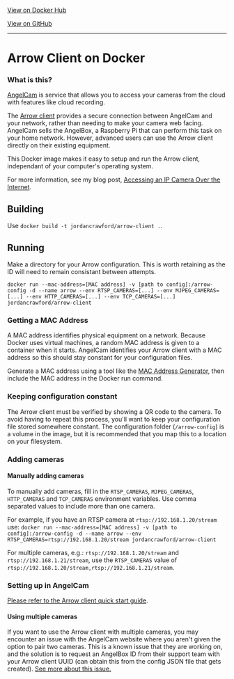 [View on Docker Hub](https://hub.docker.com/r/jordancrawford/arrow-client/)

[View on GitHub](https://github.com/jordancrawfordnz/arrow-client-docker)

---

# Arrow Client on Docker
### What is this?
[AngelCam](https://www.angelcam.com/) is service that allows you to access your cameras from the cloud with features like cloud recording.

The [Arrow client](https://github.com/angelcam/arrow-client) provides a secure connection between AngelCam and your network, rather than needing to make your camera web facing. AngelCam sells the AngelBox, a Raspberry Pi that can perform this task on your home network. However, advanced users can use the Arrow client directly on their existing equipment.

This Docker image makes it easy to setup and run the Arrow client, independant of your computer's operating system.

For more information, see my blog post, [Accessing an IP Camera Over the Internet](https://jordancrawford.kiwi/remote-access-ip-cam/).

## Building
Use ``docker build -t jordancrawford/arrow-client .``.

## Running
Make a directory for your Arrow configuration. This is worth retaining as the ID will need to remain consistant between attempts.

``
docker run --mac-address=[MAC address] -v [path to config]:/arrow-config -d --name arrow --env RTSP_CAMERAS=[...] --env MJPEG_CAMERAS=[...] --env HTTP_CAMERAS=[...] --env TCP_CAMERAS=[...] jordancrawford/arrow-client
``

### Getting a MAC Address
A MAC address identifies physical equipment on a network. Because Docker uses virtual machines, a random MAC address is given to a container when it starts. AngelCam identifies your Arrow client with a MAC address so this should stay constant for your configuration files.

Generate a MAC address using a tool like the [MAC Address Generator](http://www.miniwebtool.com/mac-address-generator/), then include the MAC address in the Docker run command.

### Keeping configuration constant
The Arrow client must be verified by showing a QR code to the camera. To avoid having to repeat this process, you'll want to keep your configuration file stored somewhere constant. The configuration folder (``/arrow-config``) is a volume in the image, but it is recommended that you map this to a location on your filesystem.

### Adding cameras

#### Manually adding cameras
To manually add cameras, fill in the ``RTSP_CAMERAS``, ``MJPEG_CAMERAS``, ``HTTP_CAMERAS`` and ``TCP_CAMERAS`` environment variables. Use comma separated values to include more than one camera.

For example, if you have an RTSP camera at ``rtsp://192.168.1.20/stream`` use:
``docker run --mac-address=[MAC address] -v [path to config]:/arrow-config -d --name arrow --env RTSP_CAMERAS=rtsp://192.168.1.20/stream jordancrawford/arrow-client``

For multiple cameras, e.g.: ``rtsp://192.168.1.20/stream`` and ``rtsp://192.168.1.21/stream``, use the ``RTSP_CAMERAS`` value of ``rtsp://192.168.1.20/stream,rtsp://192.168.1.21/stream``.

### Setting up in AngelCam
[Please refer to the Arrow client quick start guide](https://github.com/angelcam/arrow-client/wiki/Quick-Start).

#### Using multiple cameras
If you want to use the Arrow client with multiple cameras, you may encounter an issue with the AngelCam website where you aren't given the option to pair two cameras. This is a known issue that they are working on, and the solution is to request an AngelBox ID from their support team with your Arrow client UUID (can obtain this from the config JSON file that gets created). [See more about this issue.](https://github.com/angelcam/arrow-client/issues/5)
